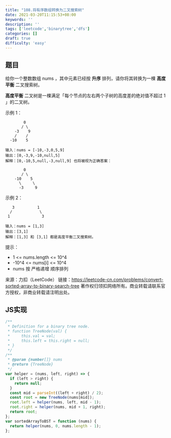 ```yaml
---
title: "108.将有序数组转换为二叉搜索树"
date: 2021-03-20T11:15:53+08:00
keywords: ''
description: ''
tags: ['leetcode','binarytree','dfs']
categories: []
draft: true
difficulty: 'easy'
---
```


## 题目

给你一个整数数组 nums ，其中元素已经按 **升序** 排列，请你将其转换为一棵 **高度平衡** 二叉搜索树。

**高度平衡** 二叉树是一棵满足「每个节点的左右两个子树的高度差的绝对值不超过 1 」的二叉树。

示例 1：
```
        0
       / \ 
    -3    9
    /    /
  -10    5

输入：nums = [-10,-3,0,5,9]   
输出：[0,-3,9,-10,null,5]   
解释：[0,-10,5,null,-3,null,9] 也将被视为正确答案：

        0
       / \ 
    -10    5
      \     \
      -3     9
```


示例 2：
```
   3          1 
  /            \
 1              3

输入：nums = [1,3]     
输出：[3,1]    
解释：[1,3] 和 [3,1] 都是高度平衡二叉搜索树。   
```

提示：

- 1 <= nums.length <= 10^4    
- -10^4 <= nums[i] <= 10^4   
- nums 按 严格递增 顺序排列   

来源：力扣（LeetCode）
链接：https://leetcode-cn.com/problems/convert-sorted-array-to-binary-search-tree
著作权归领扣网络所有。商业转载请联系官方授权，非商业转载请注明出处。


## JS实现

```javascript
/**
 * Definition for a binary tree node.
 * function TreeNode(val) {
 *     this.val = val;
 *     this.left = this.right = null;
 * }
 */
/**
 * @param {number[]} nums
 * @return {TreeNode}
 */
var helper = (nums, left, right) => {
  if (left > right) {
    return null;
  }
  const mid = parseInt((left + right) / 2);
  const root = new TreeNode(nums[mid]);
  root.left = helper(nums, left, mid - 1);
  root.right = helper(nums, mid + 1, right);
  return root;
};
var sortedArrayToBST = function (nums) {
  return helper(nums, 0, nums.length - 1);
};
```
